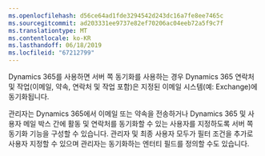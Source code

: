 ```yaml
---
ms.openlocfilehash: d56ce64ad1fde3294542d243dc16a7fe8ee7465c
ms.sourcegitcommit: ad203331ee9737e82ef70206ac04eeb72a5f9c7f
ms.translationtype: MT
ms.contentlocale: ko-KR
ms.lasthandoff: 06/18/2019
ms.locfileid: "67212799"
---
```

Dynamics 365를 사용하면 서버 쪽 동기화를 사용하는 경우 Dynamics 365 연락처 및 작업(이메일, 약속, 연락처 및 작업 포함)은 지정된 이메일 시스템(예: Exchange)에 동기화됩니다.  
  
 관리자는 Dynamics 365에서 이메일 또는 약속을 전송하거나 Dynamics 365 및 사용자 메일 박스 간에 활동 및 연락처를 동기화할 수 있는 사용자를 지정하도록 서버 쪽 동기화 기능을 구성할 수 있습니다. 관리자 및 최종 사용자 모두가 필터 조건을 추가로 사용자 지정할 수 있으며 관리자는 동기화하는 엔터티 필드를 정의할 수도 있습니다.